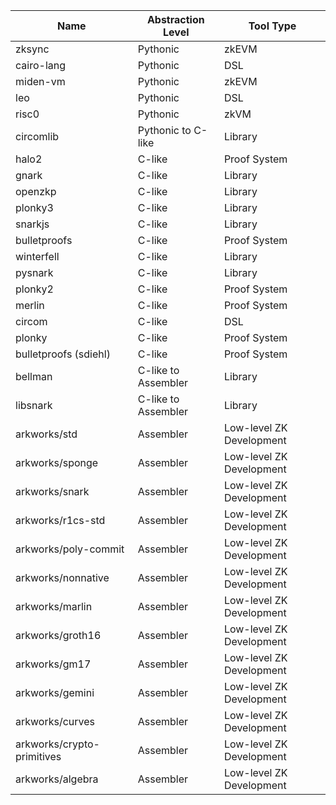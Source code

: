 | Name                | Abstraction Level | Tool Type        |
|----------------------------|----------------------------|--------------------------|
| zksync                     | Pythonic                   | zkEVM                    |
| cairo-lang                 | Pythonic                   | DSL                      |
| miden-vm                   | Pythonic                   | zkEVM                    |
| leo                        | Pythonic                   | DSL                      |
| risc0                      | Pythonic                   | zkVM                     |
| circomlib                  | Pythonic to C-like         | Library                  |
| halo2                      | C-like                     | Proof System             |
| gnark                      | C-like                     | Library                  |
| openzkp                    | C-like                     | Library                  |
| plonky3                    | C-like                     | Library                  |
| snarkjs                    | C-like                     | Library                  |
| bulletproofs               | C-like                     | Proof System             |
| winterfell                 | C-like                     | Library                  |
| pysnark                    | C-like                     | Library                  |
| plonky2                    | C-like                     | Proof System             |
| merlin                     | C-like                     | Proof System             |
| circom                     | C-like                     | DSL                      |
| plonky                     | C-like                     | Proof System             |
| bulletproofs (sdiehl)      | C-like                     | Proof System             |
| bellman                    | C-like to Assembler        | Library                  |
| libsnark                   | C-like to Assembler        | Library                  |
| arkworks/std               | Assembler                  | Low-level ZK Development |
| arkworks/sponge            | Assembler                  | Low-level ZK Development |
| arkworks/snark             | Assembler                  | Low-level ZK Development |
| arkworks/r1cs-std          | Assembler                  | Low-level ZK Development |
| arkworks/poly-commit       | Assembler                  | Low-level ZK Development |
| arkworks/nonnative         | Assembler                  | Low-level ZK Development |
| arkworks/marlin            | Assembler                  | Low-level ZK Development |
| arkworks/groth16           | Assembler                  | Low-level ZK Development |
| arkworks/gm17              | Assembler                  | Low-level ZK Development |
| arkworks/gemini            | Assembler                  | Low-level ZK Development |
| arkworks/curves            | Assembler                  | Low-level ZK Development |
| arkworks/crypto-primitives | Assembler                  | Low-level ZK Development |
| arkworks/algebra           | Assembler                  | Low-level ZK Development |

